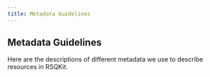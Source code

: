 ```yaml
---
title: Metadata Guidelines
---
```


## Metadata Guidelines

Here are the descriptions of different metadata we use to describe resources in RSQKit.
